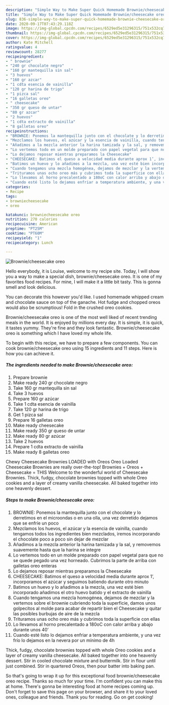 ```yaml
---
description: "Simple Way to Make Super Quick Homemade Brownie/cheesecake oreo"
title: "Simple Way to Make Super Quick Homemade Brownie/cheesecake oreo"
slug: 836-simple-way-to-make-super-quick-homemade-brownie-cheesecake-oreo
date: 2020-09-17T07:43:29.118Z
image: https://img-global.cpcdn.com/recipes/6529ed5e31296315/751x532cq70/browniecheesecake-oreo-foto-principal.jpg
thumbnail: https://img-global.cpcdn.com/recipes/6529ed5e31296315/751x532cq70/browniecheesecake-oreo-foto-principal.jpg
cover: https://img-global.cpcdn.com/recipes/6529ed5e31296315/751x532cq70/browniecheesecake-oreo-foto-principal.jpg
author: Kate Mitchell
ratingvalue: 4
reviewcount: 28277
recipeingredient:
- " brownie"
- "240 gr chocolate negro"
- "160 gr mantequilla sin sal"
- "3 huevos"
- "160 gr azcar"
- "1 cdta esencia de vainilla"
- "120 gr harina de trigo"
- "1 pizca sal"
- "16 galletas oreo"
- " cheesecake"
- "350 gr queso de untar"
- "80 gr azcar"
- "2 huevos"
- "1 cdta extracto de vainilla"
- "8 galletas oreo"
recipeinstructions:
- "BROWNIE: Ponemos la mantequilla junto con el chocolate y lo derretimos en el microondas o en una olla, una vez derretido dejamos que se enfríe un poco"
- "Mezclamos los huevos, el azúcar y la esencia de vainilla, cuando tengamos todos los ingredientes bien mezclados, iremos incorporando el chocolate poco a poco sin dejar de mezclar"
- "Añadimos a la mezcla anterior la harina tamizada y la sal, y removemos suavemente hasta que la harina se integre"
- "Lo vertemos todo en un molde preparado con papel vegetal para que no se quede pegado una vez horneado. Cubrimos la parte de arriba con galletas oreo enteras"
- "Lo dejamos reposar mientras preparamos la Cheesecake"
- "CHEESECAKE: Batimos el queso a velocidad media durante aprox 1’, incorporamos el azúcar y seguimos batiendo durante otro minuto"
- "Batimos un huevo y lo añadimos a la mezcla, una vez esté bien incorporado añadimos el otro huevo batido y el extracto de vainilla"
- "Cuando tengamos una mezcla homogénea, dejamos de mezclar y la vertemos sobre el brownie cubriendo toda la superficie, damos unos golpecitos al molde para acabar de repartir bien el Cheesecake y quitar las posibles burbujas de aire de la mezcla"
- "Trituramos unas ocho oreo más y cubrimos toda la superficie con ellas"
- "Lo llevamos al horno precalentado a 180oC con calor arriba y abajo durante unos 40’"
- "Cuando esté listo lo dejamos enfriar a temperatura ambiente, y una vez frío lo dejamos en la nevera por un mínimo de 4h"
categories:
- Recipe
tags:
- browniecheesecake
- oreo

katakunci: browniecheesecake oreo 
nutrition: 270 calories
recipecuisine: American
preptime: "PT25M"
cooktime: "PT60M"
recipeyield: "1"
recipecategory: Lunch

---
```



![Brownie/cheesecake oreo](https://img-global.cpcdn.com/recipes/6529ed5e31296315/751x532cq70/browniecheesecake-oreo-foto-principal.jpg)

Hello everybody, it is Louise, welcome to my recipe site. Today, I will show you a way to make a special dish, brownie/cheesecake oreo. It is one of my favorites food recipes. For mine, I will make it a little bit tasty. This is gonna smell and look delicious.

You can decorate this however you&#39;d like. I used homemade whipped cream and chocolate sauce on top of the ganache. Hot fudge and chopped oreos would also be scrumptious! Fold in the crushed oreo cookies.

Brownie/cheesecake oreo is one of the most well liked of recent trending meals in the world. It is enjoyed by millions every day. It is simple, it is quick, it tastes yummy. They're fine and they look fantastic. Brownie/cheesecake oreo is something which I have loved my whole life.


To begin with this recipe, we have to prepare a few components. You can cook brownie/cheesecake oreo using 15 ingredients and 11 steps. Here is how you can achieve it.

<!--inarticleads1-->

##### The ingredients needed to make Brownie/cheesecake oreo:

1. Prepare  brownie
1. Make ready 240 gr chocolate negro
1. Take 160 gr mantequilla sin sal
1. Take 3 huevos
1. Prepare 160 gr azúcar
1. Take 1 cdta esencia de vainilla
1. Take 120 gr harina de trigo
1. Get 1 pizca sal
1. Prepare 16 galletas oreo
1. Make ready  cheesecake
1. Make ready 350 gr queso de untar
1. Make ready 80 gr azúcar
1. Take 2 huevos
1. Prepare 1 cdta extracto de vainilla
1. Make ready 8 galletas oreo


Chewy Cheesecake Brownies LOADED with Oreos Oreo Loaded Cheesecake Brownies are really over-the-top! Brownies + Oreos + Cheesecake = THIS Welcome to the wonderful world of Cheesecake Brownies. Thick, fudgy, chocolate brownies topped with whole Oreo cookies and a layer of creamy vanilla cheesecake. All baked together into one heavenly dessert. 

<!--inarticleads2-->

##### Steps to make Brownie/cheesecake oreo:

1. BROWNIE: Ponemos la mantequilla junto con el chocolate y lo derretimos en el microondas o en una olla, una vez derretido dejamos que se enfríe un poco
1. Mezclamos los huevos, el azúcar y la esencia de vainilla, cuando tengamos todos los ingredientes bien mezclados, iremos incorporando el chocolate poco a poco sin dejar de mezclar
1. Añadimos a la mezcla anterior la harina tamizada y la sal, y removemos suavemente hasta que la harina se integre
1. Lo vertemos todo en un molde preparado con papel vegetal para que no se quede pegado una vez horneado. Cubrimos la parte de arriba con galletas oreo enteras
1. Lo dejamos reposar mientras preparamos la Cheesecake
1. CHEESECAKE: Batimos el queso a velocidad media durante aprox 1’, incorporamos el azúcar y seguimos batiendo durante otro minuto
1. Batimos un huevo y lo añadimos a la mezcla, una vez esté bien incorporado añadimos el otro huevo batido y el extracto de vainilla
1. Cuando tengamos una mezcla homogénea, dejamos de mezclar y la vertemos sobre el brownie cubriendo toda la superficie, damos unos golpecitos al molde para acabar de repartir bien el Cheesecake y quitar las posibles burbujas de aire de la mezcla
1. Trituramos unas ocho oreo más y cubrimos toda la superficie con ellas
1. Lo llevamos al horno precalentado a 180oC con calor arriba y abajo durante unos 40’
1. Cuando esté listo lo dejamos enfriar a temperatura ambiente, y una vez frío lo dejamos en la nevera por un mínimo de 4h


Thick, fudgy, chocolate brownies topped with whole Oreo cookies and a layer of creamy vanilla cheesecake. All baked together into one heavenly dessert. Stir in cooled chocolate mixture and buttermilk. Stir in flour until just combined. Stir in quartered Oreos, then pour batter into baking pan. 

So that's going to wrap it up for this exceptional food brownie/cheesecake oreo recipe. Thanks so much for your time. I'm confident you can make this at home. There's gonna be interesting food at home recipes coming up. Don't forget to save this page on your browser, and share it to your loved ones, colleague and friends. Thank you for reading. Go on get cooking!
